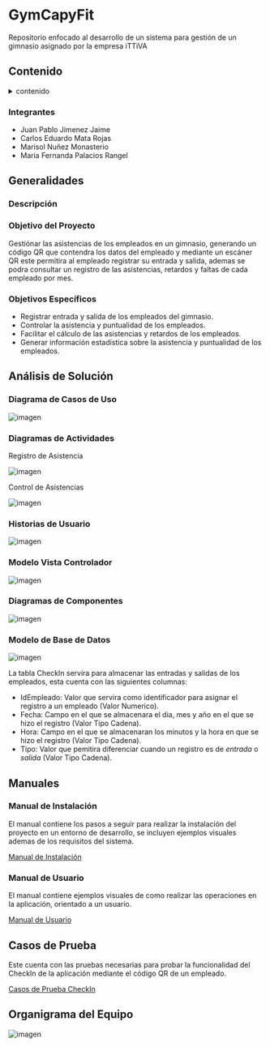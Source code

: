 # GymCapyFit
Repositorio enfocado al desarrollo de un sistema para gestión de un gimnasio asignado por la empresa iTTiVA

## Contenido
<details>
  <summary>contenido</summary>
  <ol>
    <li>
      <a href="##-Generalidades">Generalidades</a>
      <ul>
        <li><a href="###Descripción">Descripción</a></li>
        <li><a href="###Objetivo-del-Proyecto">Objetivo del Proyecto</a></li>
        <li><a href="###Objetivos-Específicos">Objetivo del Proyecto</a></li>
      </ul>
      <a href="##Análisis-de-Solución">Análisis y Diseño de la Solución</a>
      <ul>
        <li><a href="###Diagrama-de-Casos-de-Uso">Diagrama de Casos de Uso</a></li>
        <li><a href="###Diagramas-de-Actividades">Diagrama de Actividades</a></li>
        <li><a href="###Objetivos-Específicos">Objetivo del Proyecto</a></li>
        <li><a href="###Historias-de-Usuario">Historias de Usuario</a></li>
        <li><a href="###Modelo-Vista-Controlador">Modelo Vista Controlador</a></li>a
        <li><a href="###Diagramas-de-Componentes">Diagramas de Componentes</a></li>a
        <li><a href="###Modelo-de-Base-de-Datos">Modelo de Base de Datos</a></li>
        <li><a href="###Diagrama-de-Grantt">Diagrama de Grantt</a></li>
      </ul>
      <a href="##Manuales">Análisis y Diseño de la Solución</a>
      <ul>
        <li><a href="###Manual-de-Instalación">Manual de Instalación</a></li>
        <li><a href="###Manual-de-Usuario">Manual de Usuario</a></li>
      </ul>
      <a href="##Casos-de-Prueba">Casos de Prueba</a>
      <a href="##Organigrama-del-Equipo">Organigrama del Equipo</a>
    </li>
    <li>
  </ol>
</details>

### Integrantes
- Juan Pablo Jimenez Jaime
- Carlos Eduardo Mata Rojas
- Marisol Nuñez Monasterio
- Maria Fernanda Palacios Rangel

## Generalidades

### Descripción

### Objetivo del Proyecto
Gestiónar las asistencias de los empleados en un gimnasio, generando un código QR que contendra los datos del empleado y mediante un escáner QR este permitira al empleado registrar su entrada y salida, ademas se podra consultar un registro de las asistencias, retardos y faltas de cada empleado por mes.

### Objetivos Específicos 
- Registrar entrada y salida de los empleados del gimnasio.
- Controlar la asistencia y puntualidad de los empleados.
- Facilitar el cálculo de las asistencias y retardos de los empleados.
- Generar información estadística sobre la asistencia y puntualidad de los empleados.

## Análisis de Solución

### Diagrama de Casos de Uso
![imagen](https://user-images.githubusercontent.com/106355475/232168653-8fde5cc3-9036-40a7-ade9-c7b9d532b96a.png)

### Diagramas de Actividades
Registro de Asistencia

![imagen](https://user-images.githubusercontent.com/106355475/232172149-e524fa39-57ad-42bf-ad2b-6d0057bbce85.png)

Control de Asistencias

![imagen](https://user-images.githubusercontent.com/106355475/232172160-911e5b39-6dcb-4eaf-8394-c394a1406e76.png)

### Historias de Usuario
![imagen](https://user-images.githubusercontent.com/106355475/232169775-2751f0f6-a4de-4fb1-aa09-571d4fa0411e.png)

### Modelo Vista Controlador
![imagen](https://user-images.githubusercontent.com/106355475/232170385-4176e838-11de-4278-a086-f859e03ae2c2.png)

### Diagramas de Componentes
![imagen](https://user-images.githubusercontent.com/106355475/232632802-510de471-30c7-43f0-990c-c9aaf4937710.png)

### Modelo de Base de Datos
![imagen](https://user-images.githubusercontent.com/106355475/232638263-e5aa9295-b88f-40e7-9583-c7b7597b98c0.png)

La tabla CheckIn servira para almacenar las entradas y salidas de los empleados, esta cuenta con las siguientes columnas:
- IdEmpleado: Valor que servira como identificador para asignar el registro a un empleado (Valor Numerico). 
- Fecha: Campo en el que se almacenara el dia, mes y año en el que se hizo el registro (Valor Tipo Cadena).
- Hora: Campo en el que se almacenaran los minutos y la hora en que se hizo el registro (Valor Tipo Cadena).
- Tipo: Valor que pemitira diferenciar cuando un registro es de *entrada* o *salida* (Valor Tipo Cadena).

## Manuales

### Manual de Instalación
El manual contiene los pasos a seguir para realizar la instalación del proyecto en un entorno de desarrollo, se incluyen ejemplos visuales ademas de los requisitos del sistema.

[Manual de Instalación](https://github.com/CarlosMR75/Integradora_II/blob/main/Documentaci%C3%B3n/Proceso%20de%20instalaci%C3%B3n%20del%20proyecto.pdf)

### Manual de Usuario
El manual contiene ejemplos visuales de como realizar las operaciones en la aplicación, orientado a un usuario.

[Manual de Usuario](https://github.com/CarlosMR75/Integradora_II/blob/main/Documentaci%C3%B3n/Manual%20de%20usuario.pdf)

## Casos de Prueba
Este cuenta con las pruebas necesarias para probar la funcionalidad del CheckIn de la aplicación mediante el código QR de un empleado.

[Casos de Prueba CheckIn]()

## Organigrama del Equipo
![imagen](https://user-images.githubusercontent.com/106355475/232168585-a70f95e6-c174-4a45-b36e-84d3d172024c.png)
